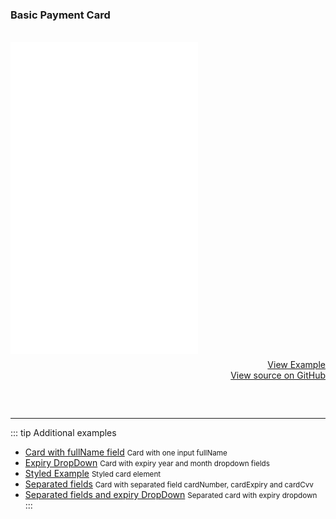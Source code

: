 ### Basic Payment Card
<br>
<iframe style="margin-bottom: 8px;height:500px;" border="0" frameborder="0" height="500" scrolling="no" src="/framepay-docs/examples/example2.html"></iframe>
<a target="_blank" href="example2.html" style="display: block; text-align: right;">View Example</a>
<a href="https://github.com/Rebilly/framepay-docs/blob/master/docs/.vuepress/public/examples/example2.html" style="margin-bottom: 60px; display: block; text-align: right;">View source on GitHub</a>

--- 

::: tip Additional examples
- [Card with fullName field](./payment-card/fullname-field.md) <small>Card with one input fullName</small>
- [Expiry DropDown](./payment-card/expiry-dropdown.md) <small>Card with expiry year and month dropdown fields</small>
- [Styled Example](./payment-card/styled.md) <small>Styled card element</small>
- [Separated fields](./payment-card/separated-card-fields.md) <small>Card with separated field cardNumber, cardExpiry and cardCvv</small>
- [Separated fields and expiry DropDown](./payment-card/separated-fields-expiry-dropdown.md) <small>Separated card with expiry dropdown</small>
:::
